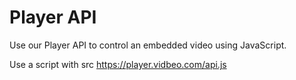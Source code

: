 # Player API

Use our Player API to control an embedded video using JavaScript.

Use a script with src https://player.vidbeo.com/api.js
